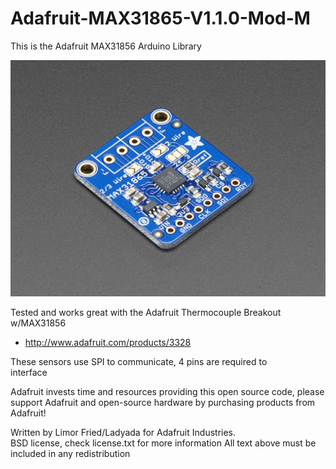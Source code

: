 # Adafruit-MAX31865-V1.1.0-Mod-M <!-- ![Build Status](https://github.com/adafruit/Adafruit_MAX31865/workflows/Arduino%20Library%20CI/badge.svg) -->

This is the Adafruit MAX31856 Arduino Library 

<img src="https://raw.githubusercontent.com/GadgetAngel/Adafruit-MAX31865-V1.1.0-Mod-M/master/images/3328-00.jpg?raw=true" />

Tested and works great with the Adafruit Thermocouple Breakout w/MAX31856
   * http://www.adafruit.com/products/3328

These sensors use SPI to communicate, 4 pins are required to  
interface

Adafruit invests time and resources providing this open source code, 
please support Adafruit and open-source hardware by purchasing 
products from Adafruit!

Written by Limor Fried/Ladyada  for Adafruit Industries.  
BSD license, check license.txt for more information
All text above must be included in any redistribution
